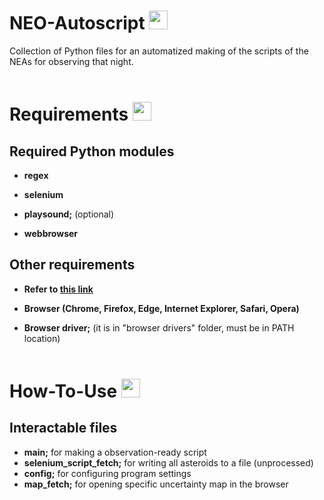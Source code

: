 # NEO-Autoscript <img src='https://image.flaticon.com/icons/png/512/547/547436.png' width='30'/>

Collection of Python files for an automatized making of the scripts of the NEAs for observing that night.  
&nbsp;

# Requirements <img src='https://image.flaticon.com/icons/png/512/4295/4295919.png' width='30'/>

## Required Python modules

- **regex**

- **selenium**
- **playsound;** (optional)
- **webbrowser**

## Other requirements

- **Refer to [this link](https://translate.google.hr/?hl=hr&sl=hr&tl=en&text=pozovi%20se%20na&op=translate)**

- **Browser (Chrome, Firefox, Edge, Internet Explorer, Safari, Opera)**
- **Browser driver;** (it is in "browser drivers" folder, must be in PATH location)
  &nbsp;  
  &nbsp;

# How-To-Use <img src='https://image.flaticon.com/icons/png/512/1321/1321639.png' width='30'/>

## Interactable files

- **main;** for making a observation-ready script
- **selenium_script_fetch;** for writing all asteroids to a file (unprocessed)
- **config;** for configuring program settings
- **map_fetch;** for opening specific uncertainty map in the browser
